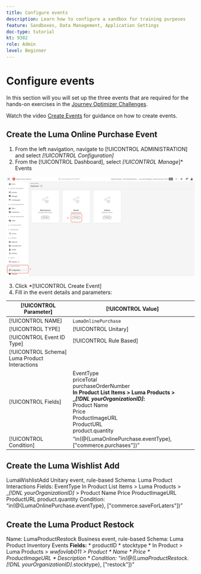 ```yaml
---
title: Configure events
description: Learn how to configure a sandbox for training purposes 
feature: Sandboxes, Data Management, Application Settings
doc-type: tutorial
kt: 9382
role: Admin
level: Beginner
---
```


# Configure events

In this section will you will set up the three events that are required for the hands-on exercises in the [Journey Optimizer Challenges](/help/challenges/introduction-and-pre-requisites.md).

Watch the video [Create Events](/help/set-up-journeys/create-events.md) for guidance on how to create events.

## Create the Luma Online Purchase Event

1. From the left navigation, navigate to [!UICONTROL ADMINISTRATION] and select *[!UICONTROL Configuration]*
2. From the [!UICONTROL Dashboard], select *[!UICONTROL Manage*]* Events

![Manage events](assets/create-events.png)

3. Click *[!UICONTROL Create Event]
4. Fill in the event details and parameters:

 [!UICONTROL Parameter] |[!UICONTROL Value]|
   |-------------|-----------|
   | [!UICONTROL NAME]|`LumaOnlinePurchase`|
   | [!UICONTROL TYPE]| [!UICONTROL Unitary] |
  |[!UICONTROL Event ID Type]|[!UICONTROL Rule Based]
  | [!UICONTROL Schema] Luma Product Interactions
| [!UICONTROL Fields]| EventType <br>priceTotal<br>purchaseOrderNumber<br><b>In Product List Items > Luma Products > _*[!DNL yourOrganizationID]*:</b> <br> Product Name<br>Price<br> ProductImageURL<br>ProductURL<br>product.quantity|
|[!UICONTROL Condition]| “in(@{LumaOnlinePurchase.eventType}, ["commerce.purchases"])”|

## Create the Luma Wishlist Add

LumaWishlistAdd
Unitary event, rule-based
Schema: Luma Product Interactions
Fields:
EventType
In Product List Items > Luma Products > _*[!DNL yourOrganizationID]* > Product
Name
Price
ProductImageURL
ProductURL
product.quantity
Condition: “in(@{LumaOnlinePurchase.eventType}, ["commerce.saveForLaters"])”

## Create the Luma Product Restock

Name: LumaProductRestock
Business event, rule-based
Schema: Luma Product Inventory Events
**Fields:**
    * productID
    * stocktype
    * In Product > Luma Products > _wwfovlab011 > Product
      * Name
      * Price
      * ProductImageURL
      * Description
    * Condition: “in(@{LumaProductRestock._*[!DNL yourOrganizationID]*.stocktype}, ["restock"])”
